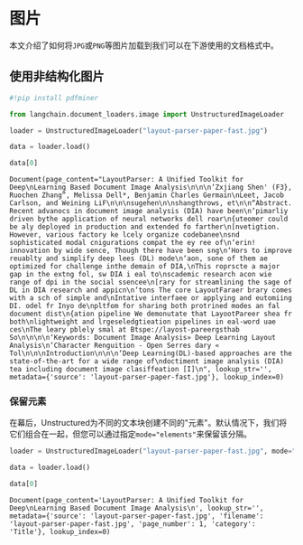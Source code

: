 # 图片

本文介绍了如何将`JPG`或`PNG`等图片加载到我们可以在下游使用的文档格式中。

## 使用非结构化图片


```python
#!pip install pdfminer
```


```python
from langchain.document_loaders.image import UnstructuredImageLoader
```


```python
loader = UnstructuredImageLoader("layout-parser-paper-fast.jpg")
```


```python
data = loader.load()
```


```python
data[0]
```




    Document(page_content="LayoutParser: A Unified Toolkit for Deep\nLearning Based Document Image Analysis\n\n\n‘Zxjiang Shen' (F3}, Ruochen Zhang”, Melissa Dell*, Benjamin Charles Germain\nLeet, Jacob Carlson, and Weining LiF\n\n\nsugehen\n\nshangthrows, et\n\n“Abstract. Recent advanocs in document image analysis (DIA) have been\n‘pimarliy driven bythe application of neural networks dell roar\n{uteomer could be aly deployed in production and extended fo farther\n[nvetigtion. However, various factory ke lcely organize codebanee\nsnd sophisticated modal cnigurations compat the ey ree of\n‘erin! innovation by wide sence, Though there have been sng\n‘Hors to improve reuablty and simplify deep lees (DL) mode\n‘aon, sone of them ae optimized for challenge inthe demain of DIA,\nThis roprscte a major gap in the extng fol, sw DIA i eal to\nscademic research acon wie range of dpi in the social ssencee\n[rary for streamlining the sage of DL in DIA research and appicn\n‘tons The core LayoutFaraer brary comes with a sch of simple and\nIntative interfaee or applying and eutomiing DI. odel fr Inyo de\npltfom for sharing both protrined modes an fal document dist\n{ation pipeline We demonutate that LayootPareer shea fr both\nlightweight and lrgeseledgtieation pipelines in eal-word uae ces\nThe leary pblely smal at Btspe://layost-pareergsthab So\n\n\n\n‘Keywords: Document Image Analysis» Deep Learning Layout Analysis\n‘Character Renguition - Open Serres dary « Tol\n\n\nIntroduction\n\n\n‘Deep Learning(DL)-based approaches are the state-of-the-art for a wide range of\ndoctiment image analysis (DIA) tea including document image clasiffeation [I]\n", lookup_str='', metadata={'source': 'layout-parser-paper-fast.jpg'}, lookup_index=0)



### 保留元素

在幕后，Unstructured为不同的文本块创建不同的"元素"。默认情况下，我们将它们组合在一起，但您可以通过指定`mode="elements"`来保留该分隔。


```python
loader = UnstructuredImageLoader("layout-parser-paper-fast.jpg", mode="elements")
```


```python
data = loader.load()
```


```python
data[0]
```




    Document(page_content='LayoutParser: A Unified Toolkit for Deep\nLearning Based Document Image Analysis\n', lookup_str='', metadata={'source': 'layout-parser-paper-fast.jpg', 'filename': 'layout-parser-paper-fast.jpg', 'page_number': 1, 'category': 'Title'}, lookup_index=0)


